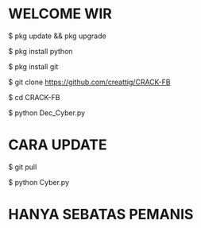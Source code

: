 # WELCOME WIR

$ pkg update && pkg upgrade

$ pkg install python

$ pkg install git

$ git clone https://github.com/creattig/CRACK-FB

$ cd CRACK-FB

$ python Dec_Cyber.py

# CARA UPDATE

$ git pull

$ python Cyber.py


# HANYA SEBATAS PEMANIS
